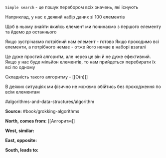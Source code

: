 
`Simple search` - це пошук перебором всіх значень, які існують

Наприклад, у нас є деякий набір даних зі 100 елементів

Щоб в ньому знайти якийсь елемент ми починаємо з першого елементу та йдемо до останнього

Якщо зустрічаємо потрібний нам елемент - готово
Якщо проходимо всі елементи, а потрібного немає - отже його немає в наборі взагалі

Це дуже простий алгоритм, але через це він й не дуже ефективний. Якщо у нас буде мільйон елементів, то нам прийдеться перебирати їх всі по одному

Складність такого алгоритму - [[O(n)]]

В деяких ситуаціях ми фізично не можемо обійтись без проходження по всім елементам

#algorithms-and-data-structures/algorithm 

**Source:**
#book/grokking-algorithms 

**North, comes from:**
[[Алгоритм]]

**West, similar:**


**East, opposite:**


**South, leads to:**


